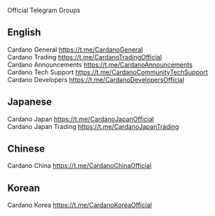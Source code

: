 Official Telegram Groups

## English
Cardano General https://t.me/CardanoGeneral <br>
Cardano Trading https://t.me/CardanoTradingOfficial <br>
Cardano Announcements https://t.me/CardanoAnnouncements <br>
Cardano Tech Support https://t.me/CardanoCommunityTechSupport <br>
Cardano Developers https://t.me/CardanoDevelopersOfficial <br>

## Japanese
Cardano Japan https://t.me/CardanoJapanOfficial <br>
Cardano Japan Trading https://t.me/CardanoJapanTrading <br>

## Chinese
Cardano China https://t.me/CardanoChinaOfficial <br>

## Korean
Cardano Korea https://t.me/CardanoKoreaOfficial <br>
